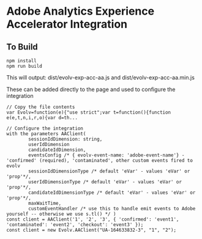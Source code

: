 # Adobe Analytics Experience Accelerator Integration

## To Build
```
npm install
npm run build
```

This will output:
dist/evolv-exp-acc-aa.js and dist/evolv-exp-acc-aa.min.js

These can be added directly to the page and used to configure the integration

```
// Copy the file contents
var Evolv=function(e){"use strict";var t=function(){function e(e,t,n,i,r,o){var d=th...

// Configure the integration 
with the parameters AAClient( 
        sessionIdDimension: string,
        userIdDimension
        candidateIdDimension,
        eventsConfig /* { evolv-event-name: 'adobe-event-name'} - 'confirmed' (required), 'contaminated', other custom events fired to evolv
        sessionIdDimensionType /* default 'eVar' - values 'eVar' or 'prop'*/,
        userIdDimensionType /* default 'eVar' - values 'eVar' or 'prop'*/,
        candidateIdDimensionType /* default 'eVar' - values 'eVar' or 'prop'*/,
        maxWaitTime,
        customEventHandler /* use this to handle emit events to Adobe yourself -- otherwise we use s.tl() */ )
const client = AAClient('1', '2', '3', { 'confirmed': 'event1', 'contaminated': 'event2', 'checkout': 'event3' });                     
const client = new Evolv.AAClient("UA-164633832-3", "1", "2");
```

